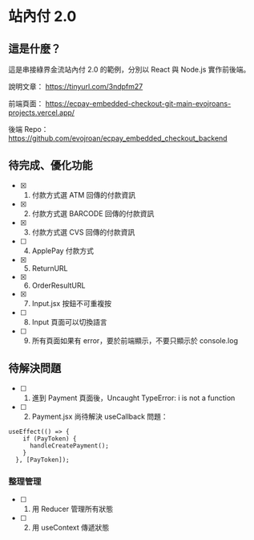# 站內付 2.0

## 這是什麼？

這是串接綠界金流站內付 2.0 的範例，分別以 React 與 Node.js 實作前後端。

說明文章：
https://tinyurl.com/3ndpfm27

前端頁面：
https://ecpay-embedded-checkout-git-main-evojroans-projects.vercel.app/

後端 Repo：
https://github.com/evojroan/ecpay_embedded_checkout_backend

## 待完成、優化功能

- [x] 1. 付款方式選 ATM 回傳的付款資訊
- [x] 2. 付款方式選 BARCODE 回傳的付款資訊
- [x] 3. 付款方式選 CVS 回傳的付款資訊
- [ ] 4. ApplePay 付款方式
- [x] 5. ReturnURL
- [x] 6. OrderResultURL
- [x] 7. Input.jsx 按鈕不可重複按
- [ ] 8. Input 頁面可以切換語言
- [ ] 9. 所有頁面如果有 error，要於前端顯示，不要只顯示於 console.log

## 待解決問題

- [ ] 1.  進到 Payment 頁面後，Uncaught TypeError: i is not a function
- [ ] 2.  Payment.jsx 尚待解決 useCallback 問題：

```
useEffect(() => {
    if (PayToken) {
      handleCreatePayment();
    }
  }, [PayToken]);
```

### 整理管理

- [ ] 1. 用 Reducer 管理所有狀態
- [ ] 2. 用 useContext 傳遞狀態
